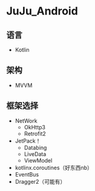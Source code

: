 # JuJu_Android

## 语言
* Kotlin

## 架构
* MVVM

## 框架选择
* NetWork
    * OkHttp3
    * Retrofit2
* JetPack！
    * Databing
    * LiveData
    * ViewModel
* kotlinx.coroutines（好东西nb）
* EventBus
* Dragger2（可能有）

